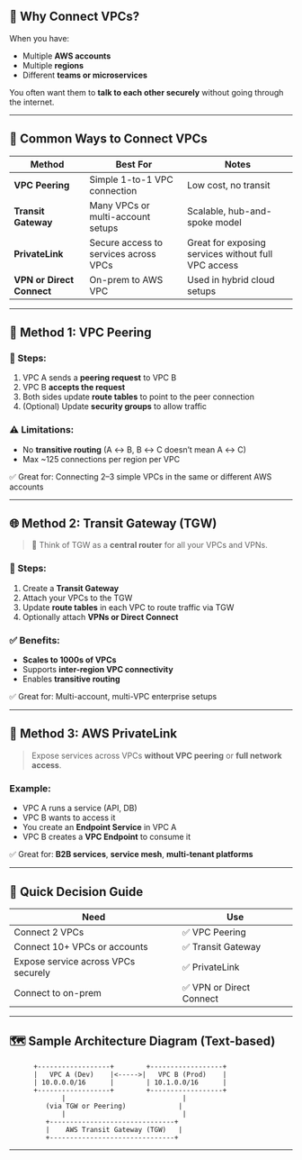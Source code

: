 

## 🧠 Why Connect VPCs?

When you have:
- Multiple **AWS accounts**
- Multiple **regions**
- Different **teams or microservices**

You often want them to **talk to each other securely** without going through the internet.

---

## 🔗 Common Ways to Connect VPCs

| Method | Best For | Notes |
|--------|----------|-------|
| **VPC Peering** | Simple 1-to-1 VPC connection | Low cost, no transit |
| **Transit Gateway** | Many VPCs or multi-account setups | Scalable, hub-and-spoke model |
| **PrivateLink** | Secure access to services across VPCs | Great for exposing services without full VPC access |
| **VPN or Direct Connect** | On-prem to AWS VPC | Used in hybrid cloud setups |

---

## 🔄 Method 1: **VPC Peering**

### 🔧 Steps:
1. VPC A sends a **peering request** to VPC B
2. VPC B **accepts the request**
3. Both sides update **route tables** to point to the peer connection
4. (Optional) Update **security groups** to allow traffic

### ⚠️ Limitations:
- No **transitive routing** (A ↔ B, B ↔ C doesn’t mean A ↔ C)
- Max ~125 connections per region per VPC

✅ Great for: Connecting 2–3 simple VPCs in the same or different AWS accounts

---

## 🌐 Method 2: **Transit Gateway (TGW)**

> 🧠 Think of TGW as a **central router** for all your VPCs and VPNs.

### 🔧 Steps:
1. Create a **Transit Gateway**
2. Attach your VPCs to the TGW
3. Update **route tables** in each VPC to route traffic via TGW
4. Optionally attach **VPNs or Direct Connect**

### ✅ Benefits:
- **Scales to 1000s of VPCs**
- Supports **inter-region VPC connectivity**
- Enables **transitive routing**

✅ Great for: Multi-account, multi-VPC enterprise setups

---

## 🔌 Method 3: **AWS PrivateLink**

> Expose services across VPCs **without VPC peering** or **full network access**.

### Example:
- VPC A runs a service (API, DB)
- VPC B wants to access it
- You create an **Endpoint Service** in VPC A
- VPC B creates a **VPC Endpoint** to consume it

✅ Great for: **B2B services**, **service mesh**, **multi-tenant platforms**

---

## 🧭 Quick Decision Guide

| Need | Use |
|------|-----|
| Connect 2 VPCs | ✅ VPC Peering |
| Connect 10+ VPCs or accounts | ✅ Transit Gateway |
| Expose service across VPCs securely | ✅ PrivateLink |
| Connect to on-prem | ✅ VPN or Direct Connect |

---

## 🗺️ Sample Architecture Diagram (Text-based)

```
      +------------------+        +------------------+
      |   VPC A (Dev)    |<----->|   VPC B (Prod)    |
      | 10.0.0.0/16      |        | 10.1.0.0/16      |
      +------------------+        +------------------+
             |                             |
         (via TGW or Peering)             |
             |                             |
         +-------------------------------+
         |    AWS Transit Gateway (TGW)   |
         +-------------------------------+
```

---

